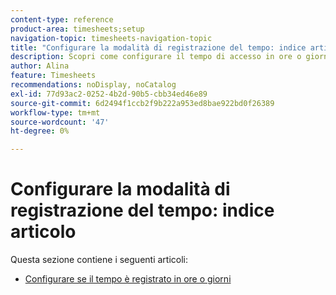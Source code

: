 ```yaml
---
content-type: reference
product-area: timesheets;setup
navigation-topic: timesheets-navigation-topic
title: "Configurare la modalità di registrazione del tempo: indice articolo"
description: Scopri come configurare il tempo di accesso in ore o giorni negli articoli di questa sezione.
author: Alina
feature: Timesheets
recommendations: noDisplay, noCatalog
exl-id: 77d93ac2-0252-4b2d-90b5-cbb34ed46e89
source-git-commit: 6d2494f1ccb2f9b222a953ed8bae922bd0f26389
workflow-type: tm+mt
source-wordcount: '47'
ht-degree: 0%

---
```


# Configurare la modalità di registrazione del tempo: indice articolo

Questa sezione contiene i seguenti articoli:

* [Configurare se il tempo è registrato in ore o giorni](../../timesheets/config-timesheet-prefs/config-time-logged-hrs-days.md)
